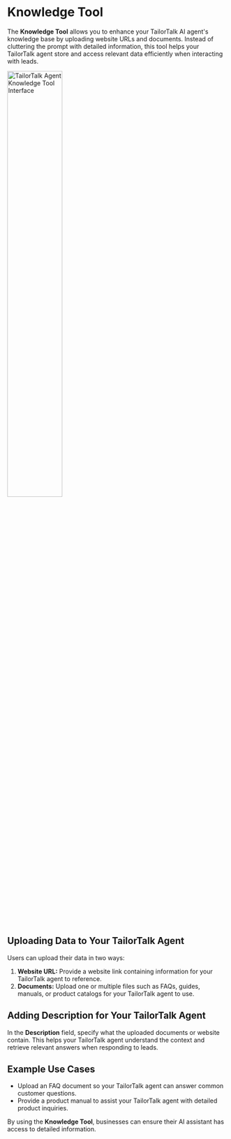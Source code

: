 # Knowledge Tool

The **Knowledge Tool** allows you to enhance your TailorTalk AI agent's knowledge base by uploading website URLs and documents. Instead of cluttering the prompt with detailed information, this tool helps your TailorTalk agent store and access relevant data efficiently when interacting with leads.

<img src="../images/knowledge_tool.png" alt="TailorTalk Agent Knowledge Tool Interface" width="50%" />

## Uploading Data to Your TailorTalk Agent
Users can upload their data in two ways:
1. **Website URL:** Provide a website link containing information for your TailorTalk agent to reference.
2. **Documents:** Upload one or multiple files such as FAQs, guides, manuals, or product catalogs for your TailorTalk agent to use.

## Adding Description for Your TailorTalk Agent
In the **Description** field, specify what the uploaded documents or website contain. This helps your TailorTalk agent understand the context and retrieve relevant answers when responding to leads.

## Example Use Cases
- Upload an FAQ document so your TailorTalk agent can answer common customer questions.
- Provide a product manual to assist your TailorTalk agent with detailed product inquiries.

By using the **Knowledge Tool**, businesses can ensure their AI assistant has access to detailed information.

